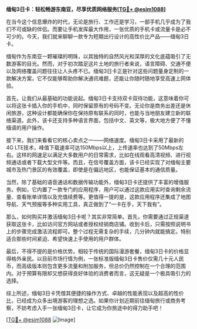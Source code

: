 **缅甸3日卡：轻松畅游东南亚，尽享优质网络服务[[TG💪+ @esim1088](https://t.me/s/esim1088)]**

在当今这个信息爆炸的时代，无论是旅行、工作还是学习，一部手机几乎成为了我们不可或缺的伴侣。而要让手机发挥最大作用，一张优质的手机卡或流量卡是必不可少的。今天，我们就来聊聊一款专为短期出行设计的高性价比产品——缅甸3日卡。

缅甸作为东南亚一颗璀璨的明珠，以其独特的自然风光和深厚的文化底蕴吸引了无数游客的目光。然而，对于初次踏足这片土地的旅行者来说，语言障碍、交通不便以及网络覆盖问题往往让人头疼不已。缅甸3日卡正是针对这些问题量身定制的一款解决方案，它不仅能够帮助你解决通讯难题，还能让你随时随地享受高速上网体验。

首先，让我们从最基础的功能说起。缅甸3日卡支持双卡双待功能，这意味着你可以将这张卡插入你的手机中，同时保留原有的号码不变。无论你是商务出差还是休闲旅游，这种设计都能确保你在保持原有联系的同时，也能与当地朋友建立新的联络渠道。此外，该卡还支持多种语言界面，包括中文、英文等，极大地方便了不懂缅语的用户操作。

接下来，我们来看看它的核心卖点之一——网络速度。缅甸3日卡采用了最新的4G LTE技术，峰值下载速率可达150Mbps以上，上传速率也达到了50Mbps左右。这样的网速足以满足大多数用户的日常需求，比如在线观看高清视频、进行视频通话或者下载大型文件等。而且，在信号覆盖方面，该卡已经实现了对缅甸主要城市及热门景区的有效覆盖，即使是在偏远地区，也能保证基本的通信质量。

当然，除了基础的语音通话和数据传输功能外，缅甸3日卡还提供了丰富的增值服务。例如，它内置了一款专门的应用程序，用户可以通过这款应用实时查询剩余流量、查看账单详情以及充值续费等。更值得一提的是，这款应用程序还集成了地图导航、天气预报等多种实用工具，真正做到了“一卡在手，天下我有”。

那么，如何购买并激活缅甸3日卡呢？其实非常简单。首先，你需要通过正规渠道获取这张卡，比如访问官方网站或者授权经销商店铺。收到卡后，只需按照说明书上的步骤完成激活流程即可。整个过程无需复杂的手续，几分钟内就能搞定。特别适合那些时间紧迫、希望快速上手使用的用户群体。

最后，不得不提的是价格优势。相较于传统的国际漫游套餐，缅甸3日卡的价格显得格外亲民。以目前市场行情为例，一张标准版缅甸3日卡售价仅需几十元人民币，而高级版本则包含更多流量和附加服务，但总价仍然控制在一个合理的范围内。对于预算有限却又想获得良好体验的消费者而言，这无疑是一个极具吸引力的选择。

综上所述，缅甸3日卡凭借其便捷的操作方式、卓越的性能表现以及超高的性价比，已经成为众多出境游客的理想之选。如果你计划近期前往缅甸旅行或商务考察，不妨考虑入手一张缅甸3日卡，让它成为你旅途中的得力助手吧！

[[TG💪+ @esim1088](https://t.me/s/esim1088) ![Image](https://i.postimg.cc/4NQfJmqS/Snipaste-2025-05-13-00-14-12.png)]